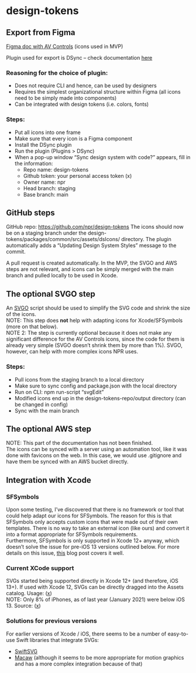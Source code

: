 # design-tokens

## Export from Figma
[Figma doc with AV Controls](https://www.figma.com/file/d4pVpuT3kihjuZTc4tolmV/icons-for-export-design-tokens) (icons used in MVP)

Plugin used for export is DSync – check documentation [here](https://www.figma.com/community/plugin/1012112455906916204/DSync)

### Reasoning for the choice of plugin:
- Does not require CLI and hence, can be used by designers
- Requires the simplest organizational structure within Figma (all icons need to be simply made into components)
- Can be integrated with design tokens (i.e. colors, fonts)

### Steps:
- Put all icons into one frame
- Make sure that every icon is a Figma component
- Install the DSync plugin
- Run the plugin (Plugins > DSync)
- When a pop-up window “Sync design system with code?” appears, fill in the information:
    - Repo name: design-tokens
    - Github token: your personal access token (x)
    - Owner name: npr
    - Head branch: staging
    - Base branch: main

## GitHub steps
GitHub repo: https://github.com/npr/design-tokens 
The icons should now be on a staging branch under the design-tokens/packages/common/src/assets/dsIcons/ directory. The plugin automatically adds a “Updating Design System Styles” message to the commit.

A pull request is created automatically. In the MVP, the SVGO and AWS steps are not relevant, and icons can be simply merged with the main branch and pulled locally to be used in Xcode. 

## The optional SVGO step
An [SVGO](https://github.com/svg/svgo) script should be used to simplify the SVG code and shrink the size of the icons.  
NOTE: This step does **not** help with adapting icons for Xcode/SFSymbols (more on that below).  
NOTE 2: The step is currently optional because it does not make any significant difference for the AV Controls icons, since the code for them is already very simple (SVGO doesn’t shrink them by more than 1%). SVGO, however, can help with more complex icons NPR uses. 

### Steps:
- Pull icons from the staging branch to a local directory
- Make sure to sync config and package.json with the local directory
- Run on CLI: npm run-script “svgEdit”
- Modified icons end up in the design-tokens-repo/output directory (can be changed in config)
- Sync with the main branch

## The optional AWS step
NOTE: This part of the documentation has not been finished.  
The icons can be synced with a server using an automation tool, like it was done with favicons on the web. In this case, we would use .gitignore and have them be synced with an AWS bucket directly. 

## Integration with Xcode
### SFSymbols
Upon some testing, I’ve discovered that there is no framework or tool that could help adapt our icons for SFSymbols. The reason for this is that SFSymbols only accepts custom icons that were made out of their own templates. There is no way to take an external icon (like ours) and convert it into a format appropriate for SFSymbols requirements.  
Furthermore, SFSymbols is only supported in Xcode 12+ anyway, which doesn’t solve the issue for pre-iOS 13 versions outlined below. 
For more details on this issue, [this](https://www.avanderlee.com/swift/sf-symbols-guide/) blog post covers it well.

### Current XCode support
SVGs started being supported directly in Xcode 12+ (and therefore, iOS 13+). If used with Xcode 12, SVGs can be directly dragged into the Assets catalog. Usage: ([x](https://www.avanderlee.com/xcode/svg-image-assets/))  
NOTE: Only 8% of iPhones, as of last year (January 2021) were below iOS 13. Source: ([x](https://www.statista.com/statistics/565270/apple-devices-ios-version-share-worldwide/))

### Solutions for previous versions
For earlier versions of Xcode / iOS, there seems to be a number of easy-to-use Swift libraries that integrate SVGs:
- [SwiftSVG](https://github.com/mchoe/SwiftSVG)
- [Macaw](https://github.com/exyte/Macaw) (although it seems to be more appropriate for motion graphics and has a more complex integration because of that)


